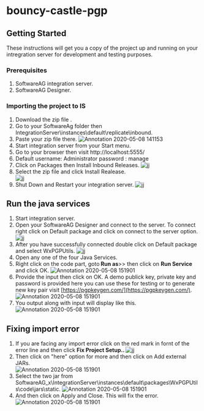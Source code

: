 # bouncy-castle-pgp

## Getting Started
These instructions will get you a copy of the project up and running on your intregration server for development and testing purposes.
### Prerequisites
1. SoftwareAG integration server.
2. SoftwareAG Designer.
### Importing the project to IS
1. Download the zip file .
2. Go to your SoftwareAg folder then IntegrationServer\instances\default\replicate\inbound.
3. Paste your zip file there.
![Annotation 2020-05-08 141153](https://user-images.githubusercontent.com/60179170/81388167-82161180-9135-11ea-8e06-27c4f659ee8a.png)
4. Start integration server from your Start menu.
5. Go to your browser then visit http://localhost:5555/
6. Default username: Administrator
           password : manage
7. Click on Packages then Install Inbound Releases.
![jj](https://user-images.githubusercontent.com/60179170/81390581-55fc8f80-9139-11ea-9990-5665249e2cdc.png)
8. Select the zip file and click Install Realease.<br />
![jj](https://user-images.githubusercontent.com/60179170/81391931-8ba27800-913b-11ea-9d26-e158c065bcd2.png)
9.  Shut Down and Restart your integration server.
![jj](https://user-images.githubusercontent.com/60179170/81392418-4468b700-913c-11ea-8ba8-9d21e8028140.png)
## Run the java services
1. Start integration server.
2. Open your SoftwareAG Designer and connect to the server. To connect right click on Default package and click on connect to the server option.
![jj](https://user-images.githubusercontent.com/60179170/81392609-898ce900-913c-11ea-82fa-126452b990b8.png)
3. After you have successfully connected double click on Default package and select WxPGPUtils.
![jj](https://user-images.githubusercontent.com/60179170/81392929-0ddf6c00-913d-11ea-9d7d-25a8f8809d27.png)
4. Open any one of the four Java Services.
5. Right click on the code part, goto<b> Run as</b>>> then click on <b>Run Service</b> and click OK.
![Annotation 2020-05-08 151901](https://user-images.githubusercontent.com/60179170/81395848-f9ea3900-9141-11ea-9546-bf8a91a3caa4.png)
6. Provide the input then click on OK. A demo publick key, private key and password is provided here you can use these for testing or to generate new key pair visit [https://pgpkeygen.com/](https://pgpkeygen.com/).
![Annotation 2020-05-08 151901](https://user-images.githubusercontent.com/60179170/81396151-7c72f880-9142-11ea-913f-c49f2397f57a.png)
7. You output along with input will display like this.
![Annotation 2020-05-08 151901](https://user-images.githubusercontent.com/60179170/81396267-b512d200-9142-11ea-8a0b-ba5c572376ad.png)
## Fixing import error
1. If you are facing any import error click on the red mark in fornt of the error line and then click <b> Fix Project Setup.. </b>
![jj](https://user-images.githubusercontent.com/60179170/81393821-97dc0480-913e-11ea-9086-a546d5bea370.png)
2. Then click on "here" option for more and then click on Add external JARs.<br />
![Annotation 2020-05-08 151901](https://user-images.githubusercontent.com/60179170/81395095-aa573d80-9140-11ea-9d38-b91ab29172d9.png)
3. Select the two jar from SoftwareAG_x\IntegrationServer\instances\default\packages\WxPGPUtils\code\jars\static. 
![Annotation 2020-05-08 151901](https://user-images.githubusercontent.com/60179170/81394879-4df41e00-9140-11ea-91b7-c035a72f8104.png)
4. And then click on Apply and Close. This will fix the error.<br />
![Annotation 2020-05-08 151901](https://user-images.githubusercontent.com/60179170/81394495-a0810a80-913f-11ea-8432-fca2bd05e724.png)






